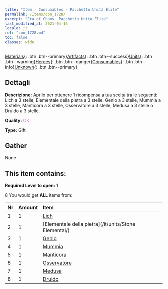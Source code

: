 ```yaml
---
title: "Item - Consumables - Pacchetto Unità Élite"
permalink: /Items/con_1728/
excerpt: "Era of Chaos  Pacchetto Unità Élite"
last_modified_at: 2021-04-16
locale: it
ref: "con_1728.md"
toc: false
classes: wide
---
```

 [Materials](/it/Items/){: .btn .btn--primary}[Artifacts](/it/Items/Artifacts/){: .btn .btn--success}[Units](/it/Items/Units/){: .btn .btn--warning}[Heroes](/it/Items/Heroes/){: .btn .btn--danger}[Consumables](/it/Items/Consumables/){: .btn .btn--info}[Unknown](/it/Items/Unknown/){: .btn .btn--primary}

## Dettagli
 **Descrizione:** Aprilo per ottenere 1 ricompensa a tua scelta tra le seguenti: Lich a 3 stelle, Elementale della pietra a 3 stelle, Genio a 3 stelle, Mummia a 3 stelle, Manticora a 3 stelle, Osservatore a 3 stelle, Medusa a 3 stelle o Druido a 3 stelle.

 **Quality:** <span style="color: #DA70D6">OK</span>

 **Type:** Gift

## Gather

  None

## This item contains:

 **Required Level to open:** 1

 8 You would get **ALL** items  from:

  | Nr | Amount |     Item    |
  |:---|:-------|:------------|
  | 1 | 1 | [Lich](/it/units/Lich/) |  | 
  | 2 | 1 | [Elementale della pietra](/it/units/Stone Elemental/) |  | 
  | 3 | 1 | [Genio](/it/units/Genie/) |  | 
  | 4 | 1 | [Mummia](/it/units/Mummy/) |  | 
  | 5 | 1 | [Manticora](/it/units/Manticore/) |  | 
  | 6 | 1 | [Osservatore](/it/units/Beholder/) |  | 
  | 7 | 1 | [Medusa](/it/units/Medusa/) |  | 
  | 8 | 1 | [Druido](/it/units/Druid/) |  | 
